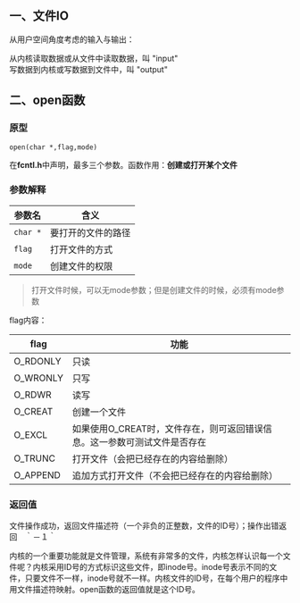 ## 一、文件IO

从用户空间角度考虑的输入与输出：

  从内核读取数据或从文件中读取数据，叫 "input" <br/>
  写数据到内核或写数据到文件中，叫 "output"
 
## 二、open函数

### 原型
```
open(char *,flag,mode)
```
在**fcntl.h**中声明，最多三个参数。函数作用：**创建或打开某个文件**

### 参数解释

|参数名|含义|
| --- | --- |
|`char *`| 要打开的文件的路径 |
|`flag`| 打开文件的方式 |
|`mode`| 创建文件的权限 |


> 打开文件时候，可以无mode参数；但是创建文件的时候，必须有mode参数

flag内容：

|flag| 功能 |
| --- | --- |
| O_RDONLY | 只读 |
| O_WRONLY | 只写 |
| O_RDWR | 读写 |
| O_CREAT | 创建一个文件 |
| O_EXCL | 如果使用O_CREAT时，文件存在，则可返回错误信息。这一参数可测试文件是否存在 |
| O_TRUNC | 打开文件（会把已经存在的内容给删除） |
| O_APPEND | 追加方式打开文件（不会把已经存在的内容给删除） |

### 返回值

文件操作成功，返回文件描述符（一个非负的正整数，文件的ID号）；操作出错返回　｀－１｀

内核的一个重要功能就是文件管理，系统有非常多的文件，内核怎样认识每一个文件呢？内核采用ID号的方式标识这些文件，即inode号。inode号表示不同的文件，只要文件不一样，inode号就不一样。内核文件的ID号，在每个用户的程序中用文件描述符映射。open函数的返回值就是这个ID号。
